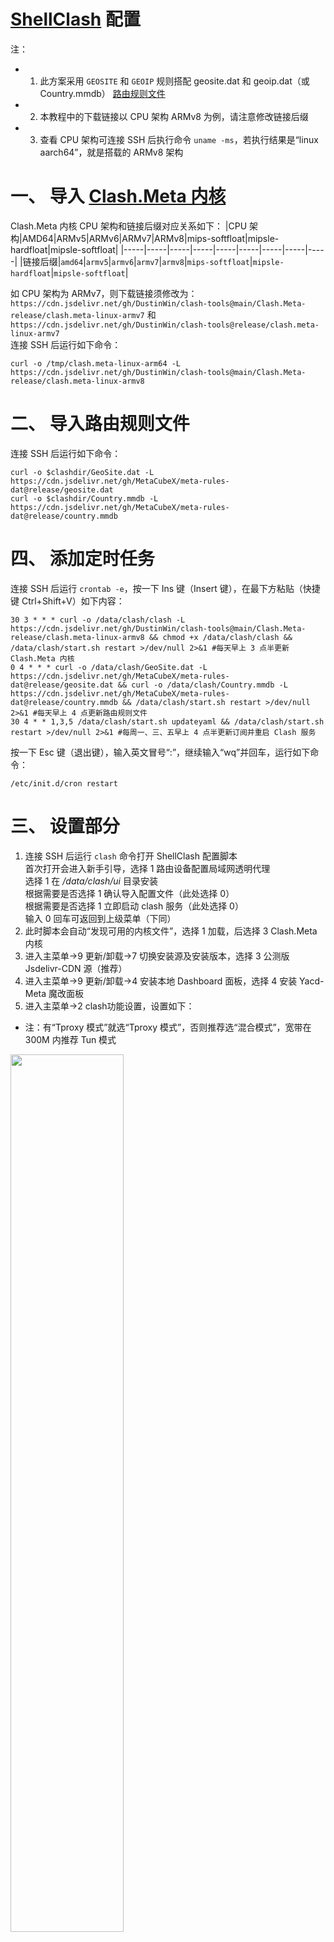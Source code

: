 # [ShellClash](https://github.com/juewuy/ShellClash) 配置
注：
- 1. 此方案采用 `GEOSITE` 和 `GEOIP` 规则搭配 geosite.dat 和 geoip.dat（或 Country.mmdb） [路由规则文件](https://github.com/MetaCubeX/meta-rules-dat)
- 2. 本教程中的下载链接以 CPU 架构 ARMv8 为例，请注意修改链接后缀
- 3. 查看 CPU 架构可连接 SSH 后执行命令 `uname -ms`，若执行结果是“linux aarch64”，就是搭载的 ARMv8 架构
# 一、 导入 [Clash.Meta 内核](https://github.com/MetaCubeX/Clash.Meta)
Clash.Meta 内核 CPU 架构和链接后缀对应关系如下：
|CPU 架构|AMD64|ARMv5|ARMv6|ARMv7|ARMv8|mips-softfloat|mipsle-hardfloat|mipsle-softfloat|
|-----|-----|-----|-----|-----|-----|-----|-----|-----|
|链接后缀|`amd64`|`armv5`|`armv6`|`armv7`|`armv8`|`mips-softfloat`|`mipsle-hardfloat`|`mipsle-softfloat`|

如 CPU 架构为 ARMv7，则下载链接须修改为：`https://cdn.jsdelivr.net/gh/DustinWin/clash-tools@main/Clash.Meta-release/clash.meta-linux-armv7`
和 `https://cdn.jsdelivr.net/gh/DustinWin/clash-tools@release/clash.meta-linux-armv7`  
连接 SSH 后运行如下命令：
```
curl -o /tmp/clash.meta-linux-arm64 -L https://cdn.jsdelivr.net/gh/DustinWin/clash-tools@main/Clash.Meta-release/clash.meta-linux-armv8
```
# 二、 导入路由规则文件
连接 SSH 后运行如下命令：
```
curl -o $clashdir/GeoSite.dat -L https://cdn.jsdelivr.net/gh/MetaCubeX/meta-rules-dat@release/geosite.dat
curl -o $clashdir/Country.mmdb -L https://cdn.jsdelivr.net/gh/MetaCubeX/meta-rules-dat@release/country.mmdb
```
# 四、 添加定时任务
连接 SSH 后运行 `crontab -e`，按一下 Ins 键（Insert 键），在最下方粘贴（快捷键 Ctrl+Shift+V）如下内容：
```
30 3 * * * curl -o /data/clash/clash -L https://cdn.jsdelivr.net/gh/DustinWin/clash-tools@main/Clash.Meta-release/clash.meta-linux-armv8 && chmod +x /data/clash/clash && /data/clash/start.sh restart >/dev/null 2>&1 #每天早上 3 点半更新 Clash.Meta 内核
0 4 * * * curl -o /data/clash/GeoSite.dat -L https://cdn.jsdelivr.net/gh/MetaCubeX/meta-rules-dat@release/geosite.dat && curl -o /data/clash/Country.mmdb -L https://cdn.jsdelivr.net/gh/MetaCubeX/meta-rules-dat@release/country.mmdb && /data/clash/start.sh restart >/dev/null 2>&1 #每天早上 4 点更新路由规则文件
30 4 * * 1,3,5 /data/clash/start.sh updateyaml && /data/clash/start.sh restart >/dev/null 2>&1 #每周一、三、五早上 4 点半更新订阅并重启 Clash 服务
```
按一下 Esc 键（退出键），输入英文冒号“:”，继续输入“wq”并回车，运行如下命令：
```
/etc/init.d/cron restart
```
# 三、 设置部分
1. 连接 SSH 后运行 `clash` 命令打开 ShellClash 配置脚本  
首次打开会进入新手引导，选择 1 路由设备配置局域网透明代理  
选择 1 在 */data/clash/ui* 目录安装  
根据需要是否选择 1 确认导入配置文件（此处选择 0）  
根据需要是否选择 1 立即启动 clash 服务（此处选择 0）  
输入 0 回车可返回到上级菜单（下同）  
2. 此时脚本会自动“发现可用的内核文件”，选择 1 加载，后选择 3 Clash.Meta 内核
3. 进入主菜单->9 更新/卸载->7 切换安装源及安装版本，选择 3 公测版 Jsdelivr-CDN 源（推荐）
4. 进入主菜单->9 更新/卸载->4 安装本地 Dashboard 面板，选择 4 安装 Yacd-Meta 魔改面板
5. 进入主菜单->2 clash功能设置，设置如下：
- 注：有“Tproxy 模式”就选“Tproxy 模式”，否则推荐选“混合模式”，宽带在 300M 内推荐 Tun 模式
<img src="https://github.com/DustinWin/clash-tutorials/assets/45238096/717281f6-8cc9-4379-88ef-77a699f58deb" width="60%"/>  

6. 进入主菜单->4 clash 启动设置，选择 1 允许 clash 开机启动
7. 进入主菜单->5 设置定时任务，查看定时任务是否添加成功
<img src="https://github.com/DustinWin/clash-tutorials/assets/45238096/2a2bc646-c5ee-4dd0-841f-bd1383c9eb80" width="60%"/>  

8. 进入主菜单->7 clash 进阶设置->6 配置内置 DNS 服务，选择 4 一键配置加密（推荐）
9. 进入 ShellClash->6 导入配置文件->1 在线生成Clash配置文件，输入订阅链接后回车，再输入“1”并回车即可，然后启动 clash 服务
- 注：以下为可选步骤

进入主菜单->6 导入配置文件->2 导入 Clash 配置文件链接，粘贴《[生成带有自定义规则和代理组的配置文件 yaml 直链 geo 方案](https://github.com/DustinWin/clash-tutorials/blob/main/%E6%95%99%E7%A8%8B%E5%90%88%E9%9B%86/%E5%9F%BA%E7%A1%80%E7%AF%87/%E7%94%9F%E6%88%90%E5%B8%A6%E6%9C%89%E8%87%AA%E5%AE%9A%E4%B9%89%E8%A7%84%E5%88%99%E5%92%8C%E4%BB%A3%E7%90%86%E7%BB%84%E7%9A%84%E9%85%8D%E7%BD%AE%E6%96%87%E4%BB%B6%20yaml%20%E7%9B%B4%E9%93%BE%20geo%20%E6%96%B9%E6%A1%88.md)》中生成的配置文件 .yaml 文件直链，启动 clash 服务即可

10. 访问 Dashboard 面板 [http://192.168.31.1:9999/ui](http://192.168.31.1:9999/ui)，首次打开需要添加“API Base URL”，输入 `http://192.168.31.1:9999` 并点击“Add”，最后点击下方新增的 http://192.168.31.1:9999 即可  
<img src="https://github.com/DustinWin/clash-tutorials/assets/45238096/5c411c5a-8ae4-4e5a-a4f0-364dbf65f57c" width="60%"/>  

11. 进入 Dashboard 面板->代理，找到下方的“Proxy Provider”，点击“转圈图标”（Update），也可手动更新节点
